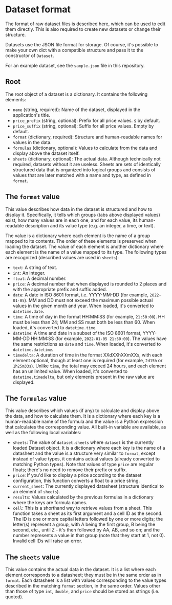 # Dataset format
The format of raw dataset files is described here, which can be used to edit them directly.
This is also required to create new datasets or change their structure.

Datasets use the JSON file format for storage. Of course, it's possible to make your own dict
with a compatible structure and pass it to the constructor of `Dataset`.

For an example dataset, see the `sample.json` file in this repository.

## Root
The root object of a dataset is a dictionary. It contains the following elements:

- `name` (string, required): Name of the dataset, displayed in the application's title.
- `price_prefix` (string, optional): Prefix for all price values. `$` by default.
- `price_suffix` (string, optional): Suffix for all price values. Empty by default.
- `format` (dictionary, required): Structure and human-readable names for values in the data.
- `formulas` (dictionary, optional): Values to calculate from the data and display above the dataset itself.
- `sheets` (dictionary, optional): The actual data. Although technically not required, datasets without it are useless.
  Sheets are sets of identically structured data that is organized into logical groups and consists of values that are
  later matched with a name and type, as defined in `format`.

## The `format` value
This value describes how data in the dataset is structured and how to display it.
Specifically, it tells which groups (tabs above displayed values) exist, how many values are in each one,
and for each value, its human-readable description and its value type (e.g. an integer, a time, or text).

The value is a dictionary where each element is the name of a group mapped to its contents. The order of these elements
is preserved when loading the dataset. The value of each element is another dictionary where each element is the
name of a value mapped to its type. The following types are recognized (described values are used in `sheets`):

- `text`: A string of text.
- `int`: An integer.
- `float`: A decimal number.
- `price`: A decimal number that when displayed is rounded to 2 places and with the appropriate prefix and suffix added.
- `date`: A date in ISO 8601 format, i.e. YYYY-MM-DD (for example, `2022-01-05`). MM and DD must not exceed 
  the maximum possible actual values in the given month and year. When loaded, it's converted to `datetime.date`.
- `time`: A time of day in the format HH:MM:SS (for example, `21:50:00`). HH must be less than 24; MM and SS must both be less than 60.
  When loaded, it's converted to `datetime.time`.
- `datetime`: A time and date in a subset of the ISO 8601 format, YYYY-MM-DD HH:MM:SS (for example, `2022-01-05 21:50:00`).
  The values have the same restrictions as `date` and `time`. When loaded, it's converted to `datetime.datetime`.
- `timedelta`: A duration of time in the format XXdXXhXXmXXs, with each element optional, though at least one is required
  (for example, `2d15h` or `1h25m33s`). Unlike `time`, the total may exceed 24 hours, and each element has an unlimited value.
  When loaded, it's converted to `datetime.timedelta`, but only elements present in the raw value are displayed.

## The `formulas` value
This value describes which values (if any) to calculate and display above the data, and how to calculate them.
It is a dictionary where each key is a human-readable name of the formula and the value is a Python expression that calculates
the corresponding value. All built-in variable are available, as well as the following local variables:

- `sheets`: The value of `dataset.sheets` where `dataset` is the currently loaded Dataset object. It is a dictionary
  where each key is the name of a datasheet and the value is a structure very similar to `format`, except instead of
  value types, it contains actual values (already converted to matching Python types). Note that values of type `price`
  are regular floats; there's no need to remove their prefix or suffix.
- `price`: If you'd like to display a price according to the dataset configuration, this function converts a float to a price string.
- `current_sheet`: The currently displayed datasheet (structure identical to an element of `sheets`).
- `results`: Values calculated by the previous formulas in a dictionary where the keys are formula names.
- `cell`: This is a shorthand way to retrieve values from a sheet. This function takes a sheet as its first argument
  and a cell ID as the second. The ID is one or more capital letters followed by one or more digits; the letter(s) represent
  a group, with A being the first group, B being the second, etc., until Z - it's then followed by AA, AB, and so on;
  and the number represents a value in that group (note that they start at 1, not 0). Invalid cell IDs will raise an error.

## The `sheets` value
This value contains the actual data in the dataset.
It is a list where each element corresponds to a datasheet; they must be in the same order as in `format`.
Each datasheet is a list with values corresponding to the value types described in the matching `format` section, in the same order.
Values other than those of type `int`, `double`, and `price` should be stored as strings (i.e. quoted).
